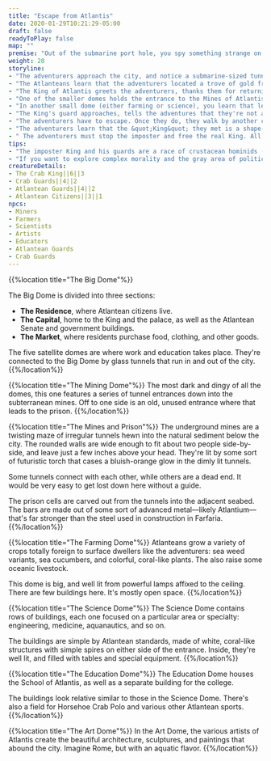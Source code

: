 ```yaml
---
title: "Escape from Atlantis"
date: 2020-01-29T10:21:29-05:00
draft: false
readyToPlay: false
map: ""
premise: "Out of the submarine port hole, you spy something strange on the ocean floor: what appears to be an underwater city.<br><br>As you bring the sub closer, the layout of the city comes into view. There's a large, perfectly symmetrical glass dome covering the city. It's surrounded by five smaller domes, each one connected to the center by a glass tube.<br><br>You've discovered the lost city of Atlantis.<br><br>*[The Ghost Ship](/adventures/the-ghost-ship/) segues nicely into this adventure, and explains why you're underwater in a submarine in the first place.*"
weight: 20
storyline:
- "The adventurers approach the city, and notice a submarine-sized tunnel with a sign above it that says, &quot;Welcome to Atlantis.&quot; As they pull the submarine in, the door closes behind them, the airlock engages, and water begins draining out of the tunnel. A representative from Atlantis comes to greet them."
- "The Atlanteans learn that the adventurers located a trove of gold from the Lost Isle. The coins are marked with the symbol of Atlantis. It's treasure believed to have been lost to the seas ages ago."
- "The King of Atlantis greets the adventurers, thanks them for returning the treasure, and invites them to stay for a feast in their honor that evening. He tells them to explore the city and spend the night."
- "One of the smaller domes holds the entrance to the Mines of Atlantis, cut into the ocean floor below. The adventurers learn that rare element, Atlantium, is mined there. It powers the great technological achievements and advances of the city, and exists nowhere else in the world. The mine is in full swing, and one of the miners tells you they've been working overtime and pulling out more Altantium than ever before."
- "In another small dome (either farming or science), you learn that less and less Atlantium is being shipped up, and as a result crop product/scientific experiments have slowed in the last few months. This is putting pressure on everyone, as they're not generating enough food/medicine/etc."
- "The King's guard approaches, tells the adventures that they're not allowed to be here. They're arrested and thrown in a prison located in an abandoned section of the mines."
- "The adventurers have to escape. Once they do, they walk by another cell that contains none other than the King of Atlantis himself."
- "The adventurers learn that the &quot;King&quot; they met is a shape-shifting wizard from another realm who imprisoned the real King and took his place. He's stealing Atlantium and shipping it off to where he's from so that his people can also benefit. In doing so, he's crippling the city of Atlantis."
- " The adventurers must stop the imposter and free the real King. All of the guards are under the imposter's control, are highly trained, and will be difficult to get past."
tips:
- "The imposter King and his guards are a race of crustacean hominids (crab-people or lobster-people). For added intrigue, *don't* reveal this to the players initially, and let them discover it on their own."
- "If you want to explore complex morality and the gray area of political disagreements, the adventurers can learn through NPCs that the land Atlantis is built on actually belonged to the crustaceans. It was stolen so that Atlantis could mine the Altantium. While they flourished, the crustacean empire has suffered in poverty for millennia. Who's actually the villain?"
creatureDetails:
- The Crab King||6||3
- Crab Guards||4||2
- Atlantean Guards||4||2
- Atlantean Citizens||3||1
npcs:
- Miners
- Farmers
- Scientists
- Artists
- Educators
- Atlantean Guards
- Crab Guards
---
```


{{%location title="The Big Dome"%}}
<p class="margin-bottom-small">The Big Dome is divided into three sections:</p>

- **The Residence**, where Atlantean citizens live.
- **The Capital**, home to the King and the palace, as well as the Atlantean Senate and government buildings.
- **The Market**, where residents purchase food, clothing, and other goods.

The five satellite domes are where work and education takes place. They're connected to the Big Dome by glass tunnels that run in and out of the city.
{{%/location%}}

{{%location title="The Mining Dome"%}}
The most dark and dingy of all the domes, this one features a series of tunnel entrances down into the subterranean mines. Off to one side is an old, unused entrance where that leads to the prison.
{{%/location%}}

{{%location title="The Mines and Prison"%}}
The underground mines are a twisting maze of irregular tunnels hewn into the natural sediment below the city. The rounded walls are wide enough to fit about two people side-by-side, and leave just a few inches above your head. They're lit by some sort of futuristic torch that cases a bluish-orange glow in the dimly lit tunnels.

Some tunnels connect with each other, while others are a dead end. It would be very easy to get lost down here without a guide.

The prison cells are carved out from the tunnels into the adjacent seabed. The bars are made out of some sort of advanced metal&mdash;likely Atlantium&mdash;that's far stronger than the steel used in construction in Farfaria.
{{%/location%}}

{{%location title="The Farming Dome"%}}
Atlanteans grow a variety of crops totally foreign to surface dwellers like the adventurers: sea weed variants, sea cucumbers, and colorful, coral-like plants. The also raise some oceanic livestock.

This dome is big, and well lit from powerful lamps affixed to the ceiling. There are few buildings here. It's mostly open space.
{{%/location%}}

{{%location title="The Science Dome"%}}
The Science Dome contains rows of buildings, each one focused on a particular area or specialty: engineering, medicine, aquanautics, and so on.

The buildings are simple by Atlantean standards, made of white, coral-like structures with simple spires on either side of the entrance. Inside, they're well lit, and filled with tables and special equipment.
{{%/location%}}

{{%location title="The Education Dome"%}}
The Education Dome houses the School of Atlantis, as well as a separate building for the college.

The buildings look relative similar to those in the Science Dome. There's also a field for Horsehoe Crab Polo and various other Atlantean sports.
{{%/location%}}

{{%location title="The Art Dome"%}}
In the Art Dome, the various artists of Atlantis create the beautiful architecture, sculptures, and paintings that abound the city. Imagine Rome, but with an aquatic flavor.
{{%/location%}}